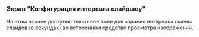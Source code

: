 ### Экран "Конфигурация интервала слайдшоу"

На этом экране доступно текстовое поле для задания интервала смены слайдов (в секундах) во встроенном средстве просмотра изображений.